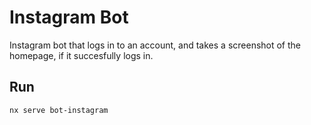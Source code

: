 # Instagram Bot

Instagram bot that logs in to an account, and takes a screenshot of the homepage, if it succesfully logs in.

## Run

```bash
nx serve bot-instagram
```
